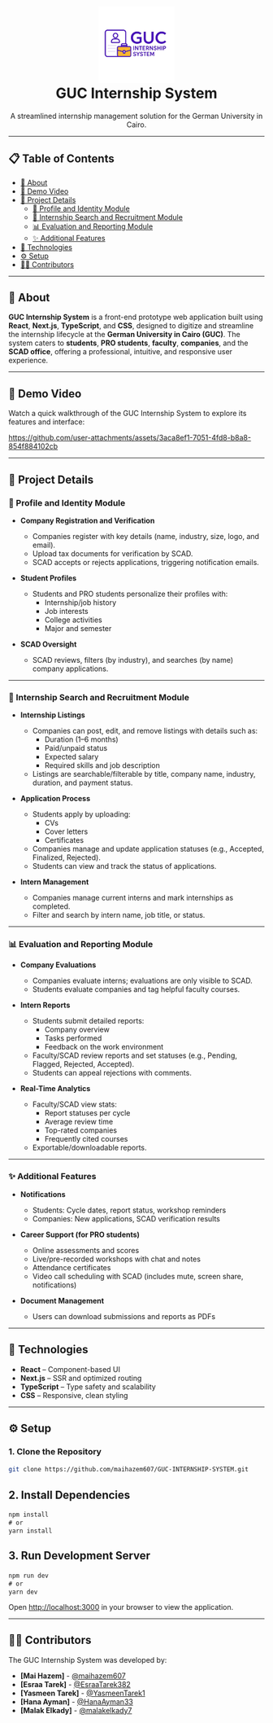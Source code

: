 <div align="center">  
  <img src="public/logos/GUCInternshipSystemLogo.png" alt="GUC Internship System Logo" height="150" style="margin-top: 0; margin-bottom: 0; padding: 0;" />  
  <h1 style="margin-top: 0;">GUC Internship System</h1>  
  <p style="margin-top: 0;">A streamlined internship management solution for the German University in Cairo.</p>  
</div>  

---

## 📋 Table of Contents
- [📖 About](#-about)
- [🎥 Demo Video](#-demo-video)
- [🚀 Project Details](#-project-details)
  - [🔐 Profile and Identity Module](#-profile-and-identity-module)
  - [💼 Internship Search and Recruitment Module](#-internship-search-and-recruitment-module)
  - [📊 Evaluation and Reporting Module](#-evaluation-and-reporting-module)
  - [✨ Additional Features](#-additional-features)
- [🧱 Technologies](#-technologies)
- [⚙️ Setup](#️-setup)
- [👨‍💻 Contributors](#-contributors)

---

## 📖 About  
**GUC Internship System** is a front-end prototype web application built using **React**, **Next.js**, **TypeScript**, and **CSS**, designed to digitize and streamline the internship lifecycle at the **German University in Cairo (GUC)**. The system caters to **students**, **PRO students**, **faculty**, **companies**, and the **SCAD office**, offering a professional, intuitive, and responsive user experience.

---

## 🎥 Demo Video  
Watch a quick walkthrough of the GUC Internship System to explore its features and interface:

https://github.com/user-attachments/assets/3aca8ef1-7051-4fd8-b8a8-854f884102cb

---

## 🚀 Project Details

### 🔐 Profile and Identity Module
- **Company Registration and Verification**  
  - Companies register with key details (name, industry, size, logo, and email).  
  - Upload tax documents for verification by SCAD.  
  - SCAD accepts or rejects applications, triggering notification emails.

- **Student Profiles**  
  - Students and PRO students personalize their profiles with:  
    - Internship/job history  
    - Job interests  
    - College activities  
    - Major and semester  

- **SCAD Oversight**  
  - SCAD reviews, filters (by industry), and searches (by name) company applications.

---

### 💼 Internship Search and Recruitment Module
- **Internship Listings**  
  - Companies can post, edit, and remove listings with details such as:  
    - Duration (1–6 months)  
    - Paid/unpaid status  
    - Expected salary  
    - Required skills and job description  
  - Listings are searchable/filterable by title, company name, industry, duration, and payment status.

- **Application Process**  
  - Students apply by uploading:  
    - CVs  
    - Cover letters  
    - Certificates  
  - Companies manage and update application statuses (e.g., Accepted, Finalized, Rejected).  
  - Students can view and track the status of applications.

- **Intern Management**  
  - Companies manage current interns and mark internships as completed.  
  - Filter and search by intern name, job title, or status.

---

### 📊 Evaluation and Reporting Module
- **Company Evaluations**  
  - Companies evaluate interns; evaluations are only visible to SCAD.  
  - Students evaluate companies and tag helpful faculty courses.

- **Intern Reports**  
  - Students submit detailed reports:  
    - Company overview  
    - Tasks performed  
    - Feedback on the work environment  
  - Faculty/SCAD review reports and set statuses (e.g., Pending, Flagged, Rejected, Accepted).  
  - Students can appeal rejections with comments.

- **Real-Time Analytics**  
  - Faculty/SCAD view stats:  
    - Report statuses per cycle  
    - Average review time  
    - Top-rated companies  
    - Frequently cited courses  
  - Exportable/downloadable reports.

---

### ✨ Additional Features
- **Notifications**  
  - Students: Cycle dates, report status, workshop reminders  
  - Companies: New applications, SCAD verification results

- **Career Support (for PRO students)**  
  - Online assessments and scores  
  - Live/pre-recorded workshops with chat and notes  
  - Attendance certificates  
  - Video call scheduling with SCAD (includes mute, screen share, notifications)

- **Document Management**  
  - Users can download submissions and reports as PDFs

---

## 🧱 Technologies
- **React** – Component-based UI  
- **Next.js** – SSR and optimized routing  
- **TypeScript** – Type safety and scalability  
- **CSS** – Responsive, clean styling  

---
## ⚙️ Setup

### 1. Clone the Repository
```bash
git clone https://github.com/maihazem607/GUC-INTERNSHIP-SYSTEM.git
```
## 2. Install Dependencies

    npm install
    # or
    yarn install

## 3. Run Development Server

    npm run dev
    # or
    yarn dev

Open [http://localhost:3000](http://localhost:3000) in your browser to view the application.

---

## 👨‍💻 **Contributors**  
The GUC Internship System was developed by:

- **[Mai Hazem]** - [@maihazem607](https://github.com/maihazem607)
- **[Esraa Tarek]** - [@EsraaTarek382](https://github.com/EsraaTarek382)
- **[Yasmeen Tarek]** - [@YasmeenTarek1](https://github.com/YasmeenTarek1)
- **[Hana Ayman]** - [@HanaAyman33](https://github.com/HanaAyman33)
- **[Malak Elkady]** - [@malakelkady7](https://github.com/malakelkady7)



